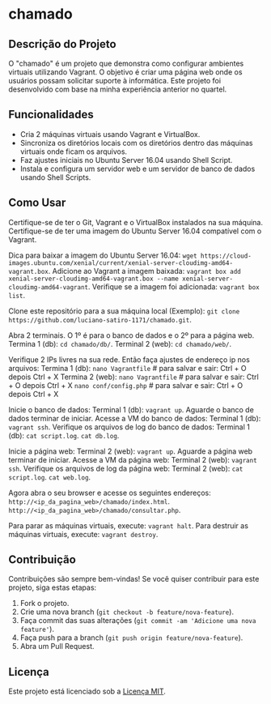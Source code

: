 # chamado

## Descrição do Projeto
O "chamado" é um projeto que demonstra como configurar ambientes virtuais utilizando Vagrant.
O objetivo é criar uma página web onde os usuários possam solicitar suporte à informática.
Este projeto foi desenvolvido com base na minha experiência anterior no quartel.

## Funcionalidades
- Cria 2 máquinas virtuais usando Vagrant e VirtualBox.
- Sincroniza os diretórios locais com os diretórios dentro das máquinas virtuais onde ficam os arquivos.
- Faz ajustes iniciais no Ubuntu Server 16.04 usando Shell Script.
- Instala e configura um servidor web e um servidor de banco de dados usando Shell Scripts.

## Como Usar
Certifique-se de ter o Git, Vagrant e o VirtualBox instalados na sua máquina.
Certifique-se de ter uma imagem do Ubuntu Server 16.04 compatível com o Vagrant.

Dica para baixar a imagem do Ubuntu Server 16.04:
`wget https://cloud-images.ubuntu.com/xenial/current/xenial-server-cloudimg-amd64-vagrant.box`.
Adicione ao Vagrant a imagem baixada:
`vagrant box add xenial-server-cloudimg-amd64-vagrant.box --name xenial-server-cloudimg-amd64-vagrant`.
Verifique se a imagem foi adicionada:
`vagrant box list`.

Clone este repositório para a sua máquina local (Exemplo):
`git clone https://github.com/luciano-satiro-1171/chamado.git`.

Abra 2 terminais. O 1º é para o banco de dados e o 2º para a página web.
Termina 1 (db):
`cd chamado/db/`.
Terminal 2 (web):
`cd chamado/web/`.

Verifique 2 IPs livres na sua rede. Então faça ajustes de endereço ip nos arquivos:
Termina 1 (db):
`nano Vagrantfile` # para salvar e sair: Ctrl + O depois Ctrl + X
Termina 2 (web):
`nano Vagrantfile` # para salvar e sair: Ctrl + O depois Ctrl + X
`nano conf/config.php` # para salvar e sair: Ctrl + O depois Ctrl + X

Inicie o banco de dados:
Terminal 1 (db):
`vagrant up`.
Aguarde o banco de dados terminar de iniciar.
Acesse a VM do banco de dados:
Terminal 1 (db):
`vagrant ssh`.
Verifique os arquivos de log do banco de dados:
Terminal 1 (db):
`cat script.log`.
`cat db.log`.

Inicie a página web:
Terminal 2 (web):
`vagrant up`.
Aguarde a página web terminar de iniciar.
Acesse a VM da página web:
Terminal 2 (web):
`vagrant ssh`.
Verifique os arquivos de log da página web:
Terminal 2 (web):
`cat script.log`.
`cat web.log`.

Agora abra o seu browser e acesse os seguintes endereços:
`http://<ip_da_pagina_web>/chamado/index.html`.
`http://<ip_da_pagina_web>/chamado/consultar.php`.

Para parar as máquinas virtuais, execute: `vagrant halt`.
Para destruir as máquinas virtuais, execute: `vagrant destroy`.

## Contribuição
Contribuições são sempre bem-vindas! Se você quiser contribuir para este projeto, siga estas etapas:
1. Fork o projeto.
2. Crie uma nova branch (`git checkout -b feature/nova-feature`).
3. Faça commit das suas alterações (`git commit -am 'Adicione uma nova feature'`).
4. Faça push para a branch (`git push origin feature/nova-feature`).
5. Abra um Pull Request.

## Licença
Este projeto está licenciado sob a [Licença MIT](https://opensource.org/licenses/MIT).

